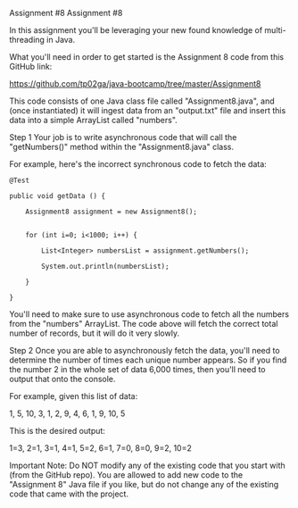 Assignment #8
Assignment #8

In this assignment you'll be leveraging your new found knowledge of multi-threading in Java.

What you'll need in order to get started is the Assignment 8 code from this GitHub link:

https://github.com/tp02ga/java-bootcamp/tree/master/Assignment8


This code consists of one Java class file called "Assignment8.java", and (once instantiated) it will ingest data from an "output.txt" file and insert this data into a simple ArrayList called "numbers".


Step 1
Your job is to write asynchronous code that will call the "getNumbers()" method within the "Assignment8.java" class.


For example, here's the incorrect synchronous code to fetch the data:

    @Test

    public void getData () {

        Assignment8 assignment = new Assignment8();

       
        for (int i=0; i<1000; i++) {

            List<Integer> numbersList = assignment.getNumbers();

            System.out.println(numbersList);

        }

    }


You'll need to make sure to use asynchronous code to fetch all the numbers from the "numbers" ArrayList. The code above will fetch the correct total number of records, but it will do it very slowly.


Step 2
Once you are able to asynchronously fetch the data, you'll need to determine the number of times each unique number appears. So if you find the number 2 in the whole set of data 6,000 times, then you'll need to output that onto the console.


For example, given this list of data:

1, 5, 10, 3, 1, 2, 9, 4, 6, 1, 9, 10, 5

This is the desired output:

1=3, 2=1, 3=1, 4=1, 5=2, 6=1, 7=0, 8=0, 9=2, 10=2


Important Note: Do NOT modify any of the existing code that you start with (from the GitHub repo). You are allowed to add new code to the "Assignment 8" Java file if you like, but do not change any of the existing code that came with the project.

